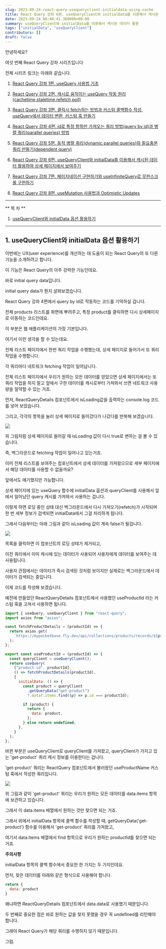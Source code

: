 ```yaml
---
slug: 2023-09-24-react-query-usequeryclient-initialdata-using-cache
title: React Query 강좌 6편. useQueryClient와 initialData를 이용해서 캐시된 데이터 활용하여 상세 페이지에서 보여주기
date: 2023-09-24 08:40:41.360000+00:00
summary: useQueryClient와 initialData를 이용해서 캐시된 데이터 활용
tags: ["initialData", "useQueryClient"]
contributors: []
draft: false
---
```


안녕하세요?

여섯 번째 React Query 강좌 시리즈입니다

전체 시리즈 링크는 아래와 같습니다.

1. [React Query 강좌 1편. useQuery 사용법 기초](https://mycodings.fly.dev/blog/2023-09-17-how-to-use-react-query-and-usequery)

2. [React Query 강좌 2편. 캐시로 움직이는 useQuery 작동 원리(cachetime,staletime,refetch,poll)](https://mycodings.fly.dev/blog/2023-09-17-react-query-cachetime-staletime-refetch-poll)

3. [React Query 강좌 3편. 클릭시 fetch하는 방법과 커스텀 콜백함수 작성, useQuery에서 데이터 변환, 커스텀 훅 만들기](https://mycodings.fly.dev/blog/2023-09-24-react-query-refetch-on-click-success-callback-data-transformation)

4. [React Query 강좌 4편. id로 특정 항목만 가져오는 쿼리 방법(query by id)과 병렬 쿼리(parallel queries) 방법](https://mycodings.fly.dev/blog/2023-09-24-react-query-tutorial-query-by-id-and-parallel-queries)

5. [React Query 강좌 5편. 동적 병렬 쿼리(dynamic parallel queries)와 필요충분 쿼리 만들기(dependent query)](https://mycodings.fly.dev/blog/2023-09-24-react-query-dynamic-parallel-queries-and-dependent-query)

6. [React Query 강좌 6편. useQueryClient와 initialData를 이용해서 캐시된 데이터 활용하여 상세 페이지에서 보여주기](https://mycodings.fly.dev/blog/2023-09-24-react-query-usequeryclient-initialdata-using-cache)

7. [React Query 강좌 7편. 페이지네이션 구현하기와 useInfiniteQuery로 무한스크롤 구현하기](https://mycodings.fly.dev/blog/2023-09-24-react-query-paginated-query-and-infinite-query)

8. [React Query 강좌 8편. useMutation 사용법과 Optimistic Updates](https://mycodings.fly.dev/blog/2023-10-02-react-query-howto-usemutation-in-depth)

---

** 목 차 **

1. [useQueryClient와 initialData 옵션 활용하기](#1-usequeryclient와-initialdata-옵션-활용하기)

---

## 1. useQueryClient와 initialData 옵션 활용하기

이번에는 UX(user experience)를 개선하는 데 도움이 되는 React Query의 또 다른 기능을 소개하려고 합니다.

이 기능은 React Query의 아주 강력한 기능인데요.

바로 initial query data입니다.

initial query data가 뭔지 살펴보겠습니다.

React Query 강좌 4편에서 query by id로 작동하는 코드를 기억하실 겁니다.

전체 products 리스트를 화면에 뿌려주고, 특정 product를 클릭하면 다시 상세페이지로 이동하는 코드인데요.

이 부분은 웹 애플리케이션의 가장 기본입니다.

여기서 이런 생각을 할 수 있는데요.

전체 리스트 페이지에서 한번 쿼리 작업을 수행했는데, 상세 페이지로 들어가서 또 쿼리 작업을 수행합니다.

각 쿼리마다 네트워크 fetching 작업이 일어납니다.

전체 리스트 페이지에서 우리가 원하는 모든 데이터를 얻었으면 상세 페이지에서는 또 쿼리 작업을 하지 말고 앞에서 구한 데이터를 캐시로부터 가져와서 쓰면 네트워크 사용량을 절약할 수 있는 거죠.

먼저, ReactQueryDetails 컴포넌트에서 isLoading값을 출력하는 console.log 코드를 넣어 보았습니다.

그리고, 각각의 항목을 눌러 상세 페이지로 들어갔다가 나갔다를 반복해 보겠습니다.

![](https://blogger.googleusercontent.com/img/a/AVvXsEgb_S1iWtxP9a5EfifH_5JTjFbE4YKKh6k0A-hHe-hCUL0VLZFxOHSVXpe0RmOxT-m3VXhvSsth-_eocvds-QI2q4mhlAHMGBX5I8w0OYhNlJkNiilmKwGFJ-5jc7DHeMT4x3-Y8YdkQ0MJbFS2YRE0KlmQuoj7cRq8eXCm3qLMuNl8m1o8v_tC05Y6dOE)

위 그림처럼 상세 페이지로 들어갈 때 isLoading 값이 다시 true로 변하는 걸 볼 수 있습니다.

즉, 백그라운드로 fetching 작업이 일어나고 있는거죠.

이미 전체 리스트를 보여주는 컴포넌트에서 상세 데이터를 가져왔으므로 세부 페이지에서 해당 데이터를 사용할 수 없을까요?

앞에서도 얘기했지만 가능합니다.

상세 페이지에 있는 useQuery 함수에 initialData 옵션과 queryClient를 사용해서 앞에서 일어났던 query 캐시를 가져와서 사용하는 겁니다.

이렇게 하면 로딩 중인 상태 대신 백그라운드에서 다시 가져오기(refetch)가 시작되며 한 번 세부 정보가 검색되면 initialData에서 그걸 처리하게 됩니다.

그래서 다음부터는 아래 그림과 같이 isLoading 값이 계속 false가 될겁니다.

![](https://blogger.googleusercontent.com/img/a/AVvXsEhH11Rxg81vxVCX0s13jBkgIDHV_Brs8-SefuSnjofAXBSwDjat5syj4TGD4Mq9xCtHW8uNjZLHg1BPJCweJaJ1_bCFJg8sOxfGqc88X5exvkH0LiHIh15gh25atUFzdzU3Nm1eqfgkaDmPLfGHrgF7EnG1f3J-y4TsVf0Tb6zMzudlYcVIySQxZynqdPc)

목록을 클릭하면 이 컴포넌트의 로딩 상태가 제거되고,

이전 쿼리에서 이미 캐시에 있는 데이터가 사용되어 사용자에게 데이터를 보여주는 데 사용됩니다.

사용자 관점에서는 데이터가 즉시 검색된 것처럼 보이지만 실제로는 백그라운드에서 데이터가 검색되는 중입니다.

이제 코드를 작성해 보겠습니다.

예전에 만들었던 ReactQueryDetails 컴포넌트에서 사용했던 useProductId 라는 커스텀 훅을 고쳐서 사용하면 됩니다.

```js
import { useQuery, useQueryClient } from "react-query";
import axios from "axios";

const fetchProductDetails = (productId) => {
  return axios.get(
    `https://mypocketbase.fly.dev/api/collections/products/records/${productId}`
  );
};

export const useProductId = (productId) => {
  const queryClient = useQueryClient();
  return useQuery(
    ["product-id", productId],
    () => fetchProductDetails(productId),
    {
      initialData: () => {
        const product = queryClient
          .getQueryData("get-product")
          ?.data?.items.find((p) => p.id === productId);

        if (product) {
          return {
            data: product,
          };
        } else return undefined;
      },
    }
  );
};
```

바뀐 부분은 useQueryClient로 queryClient를 가져왔고, queryClient가 가지고 있는 'get-product' 쿼리 캐시 정보를 이용한다는 겁니다.

'get-product' 쿼리는 ReactQuery 컴포넌트에서 불러왔던 useProductName 커스텀 훅에서 작성한 쿼리입니다.

![](https://blogger.googleusercontent.com/img/a/AVvXsEiLlSaCgbkTfEALYa1HctFPfi5XTuyBD8hApNg9Tw7tvred-fv4D32BRloyYYfUyisRmq4QS3InVyl8vJz0c5wuuSDn_nOpIAacr5u8X2kPOTl2-RufMTM-WB2qUJiKeLpgOi9yuwPYPWFvShU5YIaWXTNQF_ZOmQgKDtK6EmVYYLwCYl5NO___SsSdfho)

위 그림과 같이 'get-product' 쿼리는 우리가 원하는 모든 데이터를 data.items 항목에 보관하고 있습니다.

그래서 이 data.items 배열에서 원하는 것만 찾으면 되는 거죠.

그래서 위에서 initialData 항목에 콜백 함수를 작성할 때, getQueryData('get-product') 함수를 이용해서 'get-product' 쿼리를 가져왔고,

여기서 data.items 배열에서 find 항목으로 우리가 원하는 productId를 찾으면 되는 거죠.

<b>주의사항</b>

initialData 항목의 콜백 함수에서 중요한 한 가지는 두 가지인데요.

먼저, 찾은 데이터를 아래와 같은 형식으로 사용해야 합니다.

```js
return {
  data: product
}
```

왜냐하면 ReactQueryDetails 컴포넌트에서 data.data로 사용했기 때문입니다.

두 번째로 중요한 점은 바로 원하는 값을 찾지 못했을 경우 꼭 undefined를 리턴해야 합니다.

그래야 React Query가 해당 쿼리를 수행하지 않기 때문입니다.

그럼.
